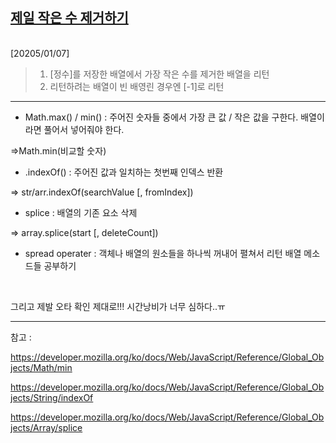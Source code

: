 ## [제일 작은 수 제거하기](https://school.programmers.co.kr/learn/courses/30/lessons/12935)

<Br>
[20205/01/07]

> 1.  [정수]를 저장한 배열에서 가장 작은 수를 제거한 배열을 리턴
> 2.  리턴하려는 배열이 빈 배영린 경우엔 [-1]로 리턴

---

- Math.max() / min() : 주어진 숫자들 중에서 가장 큰 값 / 작은 값을 구한다. 배열이라면 풀어서 넣어줘야 한다.

=>Math.min(비교할 숫자)

- .indexOf() : 주어진 값과 일치하는 첫번째 인덱스 반환

=> str/arr.indexOf(searchValue [, fromIndex])

- splice : 배열의 기존 요소 삭제

=> array.splice(start [, deleteCount])

- spread operater : 객체나 배열의 원소들을 하나씩 꺼내어 펼쳐서 리턴
  배열 메소드들 공부하기

<br/>

그리고 제발 오타 확인 제대로!!! 시간낭비가 너무 심하다..ㅠ

---

참고 :

https://developer.mozilla.org/ko/docs/Web/JavaScript/Reference/Global_Objects/Math/min

https://developer.mozilla.org/ko/docs/Web/JavaScript/Reference/Global_Objects/String/indexOf

https://developer.mozilla.org/ko/docs/Web/JavaScript/Reference/Global_Objects/Array/splice
